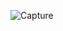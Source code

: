![Capture](https://user-images.githubusercontent.com/74122938/155906759-e627b2f5-c1e3-44d8-9a15-e6d8de9f4166.JPG)
